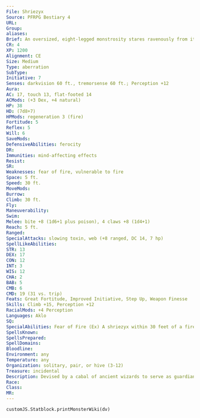 ```yaml
---
File: Shriezyx
Source: PFRPG Bestiary 4
URL: 
Group: 
aliases: 
Brief: An oversized, eight-legged monstrosity stares ravenously from its three beady eyes, its gaping maw dripping with green venom.
CR: 4
XP: 1200
Alignment: CE
Size: Medium
Type: aberration
SubType: 
Initiative: 7
Senses: darkvision 60 ft., tremorsense 60 ft.; Perception +12
Aura: 
AC: 17, touch 13, flat-footed 14
ACMods: (+3 Dex, +4 natural)
HP: 38
HD: (7d8+7)
HPMods: regeneration 3 (fire)
Fortitude: 5
Reflex: 5
Will: 6
SaveMods: 
DefensiveAbilities: ferocity
DR: 
Immunities: mind-affecting effects
Resist: 
SR: 
Weaknesses: fear of fire, vulnerable to fire
Space: 5 ft.
Speed: 30 ft.
MoveMods: 
Burrow: 
Climb: 30 ft.
Fly: 
Maneuverability: 
Swim: 
Melee: bite +8 (1d6+1 plus poison), 4 claws +8 (1d4+1)
Reach: 5 ft.
Ranged: 
SpecialAttacks: slowing toxin, web (+8 ranged, DC 14, 7 hp)
SpellLikeAbilities: 
STR: 13
DEX: 17
CON: 12
INT: 3
WIS: 12
CHA: 2
BAB: 5
CMB: 6
CMD: 19 (31 vs. trip)
Feats: Great Fortitude, Improved Initiative, Step Up, Weapon Finesse
Skills: Climb +15, Perception +12
RacialMods: +4 Perception
Languages: Aklo
SQ: 
SpecialAbilities: Fear of Fire (Ex) A shriezyx within 30 feet of a fire the size of a torch or larger becomes shaken as long as it remains within that range. If damaged by fire, a shriezyx must make a successful Will save (DC equals the amount of fire damage dealt) or become frightened for 1 round.  Poison (Ex) Bite-injury; save Fort DC 14; frequency 1/round for 6 rounds; effect 1d2 Str; cure 1 save.  Slowing Toxin (Su) A shriezyx's web is coated with a supernatural toxin that numbs and deadens the nerves on contact. Any creature struck by a shriezyx's web must succeed at a DC 14 Fortitude save or become slowed (as the slow spell) for 1 minute. Each round, a victim may attempt a new DC 14 Fortitude save to end the effect early. This toxin fades quickly from spun webs-it can only affect targets on the round the web is spun. Existing webs remain sticky and tangled, but do not have this slowing effect. The save DC is Constitution-based.
SpellsKnown: 
SpellsPrepared: 
SpellDomains: 
Bloodline: 
Environment: any
Temperature: any
Organization: solitary, pair, or hive (3-12)
Treasure: incidental
Description: Devised by a cabal of ancient wizards to serve as guardians for monuments and laboratories, shriezyx are horrific spiderlike aberrations created in arcane vats out of the flesh of many different creatures. Having outlived their creators, they continue to lurk in ruins, caves, and the deep places of the world, spreading far beyond the original city where they were created. Shriezyx have no natural place in the Ecology, but easily fill the niche of any predator of comparable strength. They can subsist on rats and other vermin for long periods of time, but relish the opportunity for a more substantial meal. Derros, drow, and other subterranean races sometimes use them as guards or mounts, or subject them to torturous experimentation. These races use bribes of food and the threat of fire to keep the creatures in line. Shriezyx can reproduce with their own kind or lay unfertilized eggs that hatch into identical copies of their parent. Eggs remain viable for years, hatching after exposure to water, fresh air, or consistent warmth. A typical shriezyx is 3 feet tall and weighs 300 pounds.
Race: 
Class: 
MR: 
---
```

```dataviewjs
customJS.Statblock.printMonsterWiki(dv)
```
